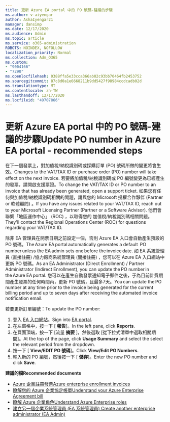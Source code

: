 ```yaml
---
title: 更新 Azure EA portal 中的 PO 號碼-建議的步驟
ms.author: v-aiyengar
author: AshaIyengar21
manager: dansimp
ms.date: 12/17/2020
ms.audience: Admin
ms.topic: article
ms.service: o365-administration
ROBOTS: NOINDEX, NOFOLLOW
localization_priority: Normal
ms.collection: Adm_O365
ms.custom:
- "9004166"
- "7290"
ms.openlocfilehash: 0388ffa5e33cca366ab02c93bb70464fb2453752
ms.sourcegitcommit: 87c8d0a1e6668211b9dd5427f98984ccdcadb02d
ms.translationtype: MT
ms.contentlocale: zh-TW
ms.lasthandoff: 12/17/2020
ms.locfileid: "49707866"
---
```

# <a name="update-po-number-in-azure-ea-portal---recommended-steps"></a><span data-ttu-id="7d6c2-102">更新 Azure EA portal 中的 PO 號碼-建議的步驟</span><span class="sxs-lookup"><span data-stu-id="7d6c2-102">Update PO number in Azure EA portal - recommended steps</span></span>

<span data-ttu-id="7d6c2-103">在下一個發票上，對加值稅/納稅識別碼或採購訂單 (PO) 號碼所做的變更將會生效。</span><span class="sxs-lookup"><span data-stu-id="7d6c2-103">Changes to the VAT/TAX ID or purchase order (PO) number will take effect on the next invoice.</span></span> <span data-ttu-id="7d6c2-104">若要將加值稅/納稅識別碼或 PO 編號變更為已經產生的發票，請開啟支援票證。</span><span class="sxs-lookup"><span data-stu-id="7d6c2-104">To change the VAT/TAX ID or PO number to an invoice that has already been generated, open a support ticket.</span></span> <span data-ttu-id="7d6c2-105">如果您有任何與加值稅/納稅識別碼相關的問題，請與您的 Microsoft 授權合作夥伴 (Partner or 軟體顧問) 。</span><span class="sxs-lookup"><span data-stu-id="7d6c2-105">If you have any issues related to your VAT/TAX ID, reach out to your Microsoft Licensing Partner (Partner or a Software Advisor).</span></span> <span data-ttu-id="7d6c2-106">他們會聯繫「地區運作中心」 (ROC) ，以取得您的 加值稅/納稅識別碼相關問題。</span><span class="sxs-lookup"><span data-stu-id="7d6c2-106">They'll contact the Regional Operations Center (ROC) for questions regarding your VAT/TAX ID.</span></span> 

<span data-ttu-id="7d6c2-107">除非 EA 管理員在開票日期之前設定一個，否則 Azure EA 入口會自動產生預設的 PO 號碼。</span><span class="sxs-lookup"><span data-stu-id="7d6c2-107">The Azure EA portal automatically generates a default  PO number unless the EA admin sets one before the invoice date.</span></span> <span data-ttu-id="7d6c2-108">如 EA 系統管理員 (直接註冊) /協力廠商系統管理員 (間接註冊) ，您可以在 Azure EA 入口網站中更新 PO 號碼。</span><span class="sxs-lookup"><span data-stu-id="7d6c2-108">As an EA Administrator (Direct Enrollment) / Partner Administrator (Indirect Enrollment), you can update the PO number in the Azure EA portal.</span></span> <span data-ttu-id="7d6c2-109">您可以在產生自動發票通知電子郵件之後，于為目前計費期間產生發票的任何時間內，更新 PO 號碼，且最多7天。</span><span class="sxs-lookup"><span data-stu-id="7d6c2-109">You can update the PO number at any time prior to the invoice being generated for the current billing period and up to seven days after receiving the automated invoice notification email.</span></span>    

<span data-ttu-id="7d6c2-110">若要更新訂單編號：</span><span class="sxs-lookup"><span data-stu-id="7d6c2-110">To update the PO number:</span></span>

1. <span data-ttu-id="7d6c2-111">登入 [EA 入口網站](https://ea.azure.com/)。</span><span class="sxs-lookup"><span data-stu-id="7d6c2-111">Sign into [EA portal](https://ea.azure.com/).</span></span>
1. <span data-ttu-id="7d6c2-112">在左窗格中，按一下 [ **報告**]。</span><span class="sxs-lookup"><span data-stu-id="7d6c2-112">In the left pane, click **Reports**.</span></span>
1. <span data-ttu-id="7d6c2-113">在頁面頂端，按一下 [流量 **摘要** ]，然後選取 [從下拉式清單中選取相關期間]。</span><span class="sxs-lookup"><span data-stu-id="7d6c2-113">At the top of the page, click **Usage Summary** and select the select the relevant period from the dropdown.</span></span>
1. <span data-ttu-id="7d6c2-114">按一下 [ **View/EDIT PO 號碼**]。</span><span class="sxs-lookup"><span data-stu-id="7d6c2-114">Click **View/Edit PO Numbers**.</span></span>
1. <span data-ttu-id="7d6c2-115">輸入新的 PO 編號，然後按一下 [ **儲存**]。</span><span class="sxs-lookup"><span data-stu-id="7d6c2-115">Enter the new PO number and click **Save**.</span></span>

<span data-ttu-id="7d6c2-116">**建議的檔**</span><span class="sxs-lookup"><span data-stu-id="7d6c2-116">**Recommended documents**</span></span> 

- [<span data-ttu-id="7d6c2-117">Azure 企業註冊發票</span><span class="sxs-lookup"><span data-stu-id="7d6c2-117">Azure enterprise enrollment invoices</span></span>](https://docs.microsoft.com/azure/billing/billing-ea-portal-enrollment-invoices) 
- [<span data-ttu-id="7d6c2-118">瞭解您的 Azure 企業協定帳單</span><span class="sxs-lookup"><span data-stu-id="7d6c2-118">Understand your Azure Enterprise Agreement bill</span></span>](https://docs.microsoft.com/azure/billing/billing-understand-your-bill-ea)  
- [<span data-ttu-id="7d6c2-119">瞭解 Azure 企業角色</span><span class="sxs-lookup"><span data-stu-id="7d6c2-119">Understand Azure Enterprise roles</span></span>](https://docs.microsoft.com/azure/billing/billing-understand-your-bill-ea) 
- [<span data-ttu-id="7d6c2-120">建立另一個企業系統管理員 (EA 系統管理員) </span><span class="sxs-lookup"><span data-stu-id="7d6c2-120">Create another enterprise administrator (EA Admin)</span></span>](https://docs.microsoft.com/azure/cost-management-billing/manage/ea-portal-administration#create-another-enterprise-administrator) 
